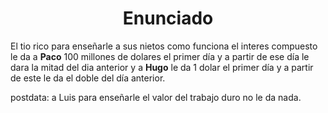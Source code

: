 <h1 align="center">Enunciado</h1>

El tio rico para enseñarle a sus nietos como funciona el interes compuesto le da a **Paco** 100 millones de dolares el primer día y a partir de ese día le dara la mitad del dia anterior y a **Hugo** le da 1 dolar el primer día y a partir de este le da el doble del día anterior.

postdata: a Luis para enseñarle el valor del trabajo duro no le da nada.